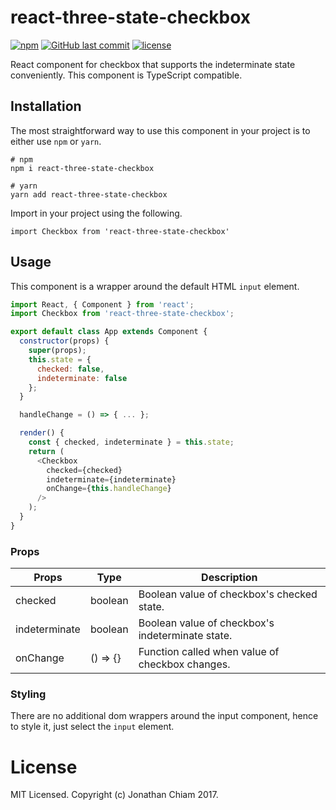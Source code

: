 # react-three-state-checkbox

[![npm](https://img.shields.io/npm/v/react-three-state-checkbox.svg)](https://npmjs.org/package/react-three-state-checkbox)
[![GitHub last commit](https://img.shields.io/github/last-commit/jchiam/react-three-state-checkbox.svg)](https://github.com/jchiam/react-three-state-checkbox/)
[![license](https://img.shields.io/github/license/jchiam/react-three-state-checkbox.svg)](https://opensource.org/licenses/MIT)

React component for checkbox that supports the indeterminate state conveniently. This component is TypeScript compatible.

## Installation
The most straightforward way to use this component in your project is to either use `npm` or `yarn`.
```
# npm
npm i react-three-state-checkbox

# yarn
yarn add react-three-state-checkbox
```

Import in your project using the following.
```
import Checkbox from 'react-three-state-checkbox'
```

## Usage
This component is a wrapper around the default HTML `input` element.

```js
import React, { Component } from 'react';
import Checkbox from 'react-three-state-checkbox';

export default class App extends Component {
  constructor(props) {
    super(props);
    this.state = {
      checked: false,
      indeterminate: false
    };
  }

  handleChange = () => { ... };

  render() {
    const { checked, indeterminate } = this.state;
    return (
      <Checkbox
        checked={checked}
        indeterminate={indeterminate}
        onChange={this.handleChange}
      />
    );
  }
}
```

### Props
| Props          | Type      | Description                                      |
| -------------- | --------- | ------------------------------------------------ |
| checked        | boolean   | Boolean value of checkbox's checked state.       |
| indeterminate  | boolean   | Boolean value of checkbox's indeterminate state. |
| onChange       | () => {}  | Function called when value of checkbox changes.  |

### Styling
There are no additional dom wrappers around the input component, hence to style it, just select the `input` element.

# License
MIT Licensed. Copyright (c) Jonathan Chiam 2017.
